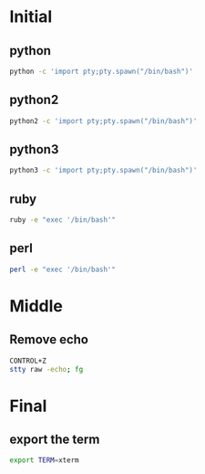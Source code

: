 # Initial

## python

```bash
python -c 'import pty;pty.spawn("/bin/bash")'
```

## python2

```bash
python2 -c 'import pty;pty.spawn("/bin/bash")'
```

## python3

```bash
python3 -c 'import pty;pty.spawn("/bin/bash")'
```

## ruby

```bash
ruby -e "exec '/bin/bash'"
```

## perl

```bash
perl -e "exec '/bin/bash'"
```

# Middle

## Remove echo

```bash
CONTROL+Z
stty raw -echo; fg
```

# Final

## export the term

```bash
export TERM=xterm
```